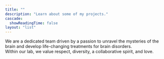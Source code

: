 ```yaml
---
title: ""
description: "Learn about some of my projects."
cascade:
  showReadingTime: false
layout: "list"
---
```


We are a dedicated team  driven by a passion to unravel the mysteries of the brain and develop 
life-changing treatments for brain disorders.
<br/>
Within our lab, we value respect, diversity, a collaborative spirit, and love.